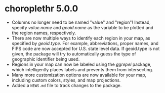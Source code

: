 # choroplethr 5.0.0

-   Columns no longer need to be named "value" and "region"! Instead, specify *value.name* and *geoid.name* as the variable to be plotted and the region names, respectively.
-   There are now multiple ways to identify each region in your map, as specified by *geoid.type*. For example, abbreviations, proper names, and FIPS code are now accepted for U.S. state level data. If geoid.type is not given, the package will try to automatically guess the type of geographic identifier being used.
-   Regions in your map can now be labeled using the *ggrepel* package, which intelligently places labels and prevents them from intersecting.
-   Many more customization options are now available for your map, including custom colors, styles, and map projections.
-   Added a `NEWS.md` file to track changes to the package.
